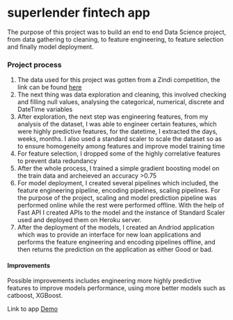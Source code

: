 # superlender fintech app

The purpose of this project was to build an end to end Data Science project, from data gathering to cleaning, to feature engineering, to feature selection and finally model deployment. 
### Project process
  1. The data used for this project was gotten from a Zindi competition, the link can be found [here](https://zindi.africa/competitions/data-science-nigeria-challenge-1-loan-default-prediction/data)
  2. The next thing was data exploration and cleaning, this involved checking and filling null values, analysing the categorical, numerical, discrete and DateTime variables
  3. After exploration, the next step was engineering features, from my analysis of the dataset, I was able to engineer certain features, which were highly predictive features, for the datetime, I extracted the days, weeks, months. I also used a standard scaler to scale the dataset so as to ensure homogeneity among features and improve model training time
  4. For feature selection, I dropped some of the highly correlative features to prevent data redundancy
  5. After the whole process, I trained  a simple gradient boosting model on the train data and archeieved an accuracy >0.75
  6. For model deployment, I created several pipelines which included, the feature engineering pipeline, encoding pipelines, scaling pipelines. For the purpose of the project, scaling and model prediction pipeline was performed online while the rest were performed offline. With the help of Fast API I created APIs to the model and the instance of Standard Scaler used and deployed them on Heroku server.
  7. After the deployment of the models, I created an Andriod application which was to provide an interface for new loan applications and performs the feature engineering and encoding pipelines offline, and then returns the prediction on the application as either Good or bad.
 
 #### Improvements
 Possible improvements includes engineering more highly predictive features to improve models performance, using more better models such as catboost, XGBoost. 
 
 Link to app [Demo](https://youtu.be/LDapWcpiNEs)
 
 
